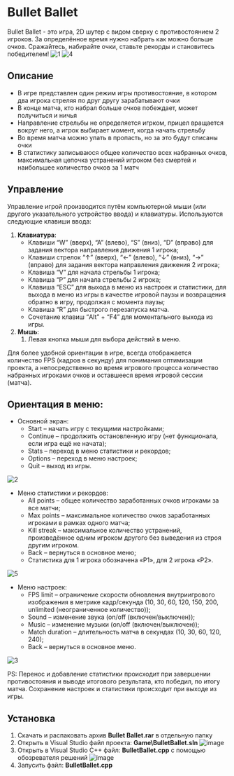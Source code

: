 # Bullet Ballet
Bullet Ballet - это игра, 2D шутер с видом сверху с противостоянием 2 игроков. За определённое время нужно набрать как можно больше очков. Сражайтесь, набирайте очки, ставьте рекорды и становитесь победителем!
![1](https://github.com/Zmeewik/BalletBullet/assets/74759106/9f5ff2d5-c8b3-4f86-80e5-7faa5c5e24c1)
![4](https://github.com/Zmeewik/BalletBullet/assets/74759106/3644ba3d-a4b1-4fcf-a5d0-e8b78907a8b3)
## Описание
+ В игре представлен один режим игры противостояние, в котором два игрока стреляя по друг другу зарабатывают очки
+ В конце матча, кто набрал больше очков побеждает, может получиться и ничья
+ Направление стрельбы не определяется игрком, прицел вращается вокруг него, а игрок выбирает момент, когда начать стрельбу
+ Во время матча можно упать в пропасть, но за это будут списаны очки
+ В статистику записываюся общее количество всех набранных очков, максимальная цепочка устранений игроком без смертей и наибольшее количество очков за 1 матч
## Управление
Управление игрой производится путём компьютерной мыши (или другого указательного устройство ввода) и клавиатуры. Используются следующие клавиши ввода:

1. **Клавиатура**:
	+ Клавиши “W” (вверх), “A” (влево), “S” (вниз), “D” (вправо) для задания вектора направления движения 1 игрока;
	+ Клавиши стрелок “↑” (вверх), “←” (влево), “↓” (вниз), “→” (вправо) для задания вектора направления движения 2 игрока;
	+ Клавиша “V” для начала стрельбы 1 игрока;
	+ Клавиша “P” для начала стрельбы 2 игрока;
	+ Клавиша “ESC” для выхода в меню из настроек и статистики, для выхода в меню из игры в качестве игровой паузы и возвращения обратно в игру, продолжая с момента паузы;
	+ Клавиша “R” для быстрого перезапуска матча.
	+ Сочетание клавиш “Alt” + “F4” для моментального выхода из игры.
2. **Мышь**:
	1. Левая кнопка мыши для выбора действий в меню.

Для более удобной ориентации в игре, всегда отображается количество FPS (кадров в секунду) для понимания оптимизации проекта, а непосредственно во время игрового процесса количество набранных игроками очков и оставшееся время игровой сессии (матча).

## Ориентация в меню: 
+ Основной экран:
	+ Start – начать игру с текущими настройками;
	+ Continue – продолжить остановленную игру (нет функционала, если игра ещё не начата);
	+ Stats – переход в меню статистики и рекордов;
	+ Options – переход в меню настроек;
	+ Quit – выход из игры.

![2](https://github.com/Zmeewik/BalletBullet/assets/74759106/b86a0168-f45c-4bae-9d43-67a524840926)
+ Меню статистики и рекордов:
	+ All points – общее количество заработанных очков игроками за все матчи;
	+ Max points – максимальное количество очков заработанных игроками в рамках одного матча;
	+ Kill streak – максимальное количество устранений, произведённое одним игроком другого без выведения из строя другим игроком.
	+ Back – вернуться в основное меню;
	+ Статистика для 1 игрока обозначена «P1», для 2 игрока «P2».

![5](https://github.com/Zmeewik/BalletBullet/assets/74759106/229cc204-cec3-43c2-9713-fb2dcb2dd3de)
+ Меню настроек:
	+ FPS limit – ограничение скорости обновления внутриигрового изображения в метрике кадр/секунда (10, 30, 60, 120, 150, 200, unlimited (неограниченное количество));
	+ Sound – изменение звука (on/off (включен/выключен));
	+ Music – изменение музыки (on/off (включен/выключен));
	+ Match duration – длительность матча в секундах (10, 30, 60, 120, 240);
	+ Back – вернуться в основное меню.

![3](https://github.com/Zmeewik/BalletBullet/assets/74759106/6c9e8e4c-caa3-40ce-9493-7a0500569cd3)

PS: Перенос и добавление статистики происходит при завершении противостояния и выводе итогового результата, кто победил, по итогу матча. Сохранение настроек и статистики происходит при выходе из игры.

## Установка
1. Скачать и распаковать архив **Bullet Ballet.rar** в отдельную папку
2. Открыть в Visual Studio файл проекта: **Game\BulletBallet.sln**
![image](https://github.com/Zmeewik/BalletBullet/assets/74759106/da021d3c-6203-4947-812a-eee7b3170482)
3. Открыть в Visual Studio C++ файл: **BulletBallet.cpp** с помощью обозревателя решений
![image](https://github.com/Zmeewik/BalletBullet/assets/74759106/e6661438-2cc6-45f4-9026-b68e45cbca18)
4. Запусить файл: **BulletBallet.cpp**
